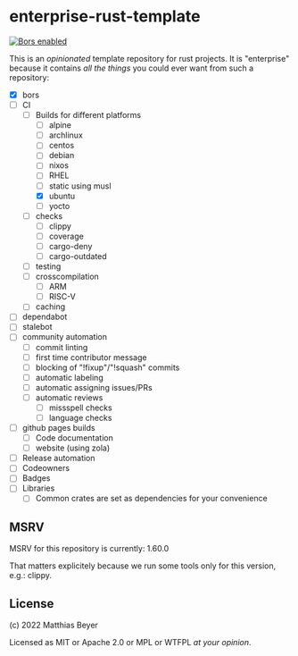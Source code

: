 # enterprise-rust-template

[![Bors enabled](https://bors.tech/images/badge_small.svg)](https://app.bors.tech/repositories/46481)

This is an _opinionated_ template repository for rust projects.
It is "enterprise" because it contains _all the things_ you could ever want from
such a repository:

- [x] bors
- [ ] CI
    - [ ] Builds for different platforms
        - [ ] alpine
        - [ ] archlinux
        - [ ] centos
        - [ ] debian
        - [ ] nixos
        - [ ] RHEL
        - [ ] static using musl
        - [x] ubuntu
        - [ ] yocto
    - [ ] checks
        - [ ] clippy
        - [ ] coverage
        - [ ] cargo-deny
        - [ ] cargo-outdated
    - [ ] testing
    - [ ] crosscompilation
        - [ ] ARM
        - [ ] RISC-V
    - [ ] caching
- [ ] dependabot
- [ ] stalebot
- [ ] community automation
    - [ ] commit linting
    - [ ] first time contributor message
    - [ ] blocking of "!fixup"/"!squash" commits
    - [ ] automatic labeling
    - [ ] automatic assigning issues/PRs
    - [ ] automatic reviews
        - [ ] missspell checks
        - [ ] language checks
- [ ] github pages builds
    - [ ] Code documentation
    - [ ] website (using zola)
- [ ] Release automation
- [ ] Codeowners
- [ ] Badges
- [ ] Libraries
    - [ ] Common crates are set as dependencies for your convenience

## MSRV

MSRV for this repository is currently: 1.60.0

That matters explicitely because we run some tools only for this version, e.g.:
clippy.

## License

(c) 2022 Matthias Beyer

Licensed as MIT or Apache 2.0 or MPL or WTFPL _at your opinion_.
